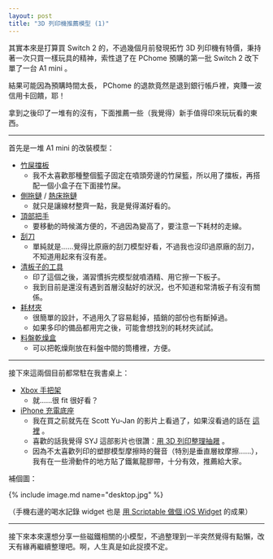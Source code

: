 ```yaml
---
layout: post
title: "3D 列印機推薦模型 (1)"
---
```


其實本來是打算買 Switch 2 的，不過幾個月前發現拓竹 3D 列印機有特價，秉持著一次只買一樣玩具的精神，索性退了在 PChome 預購的第一批 Switch 2 改下單了一台 A1 mini 。

結果可能因為預購時間太長， PChome 的退款竟然是退到銀行帳戶裡，爽賺一波信用卡回饋，耶！

拿到之後印了一堆有的沒有，下面推薦一些（我覺得）新手值得印來玩玩看的東西。

---

首先是一堆 A1 mini 的改裝模型：

- [竹屎擋板](https://makerworld.com/zh/models/123164-poop-deflector-a1-a1-mini)
  - 我不太喜歡那種整個籃子固定在噴頭旁邊的竹屎籃，所以用了擋板，再搭配一個小盒子在下面接竹屎。
- [側拖鏈](https://makerworld.com/zh/models/581347-a1-mini-side-drag-chain-updated) / [熱床拖鏈](https://makerworld.com/zh/models/899755-a1-mini-bed-drag-chain)
  - 就只是讓線材整齊一點，我是覺得滿好看的。
- [頂部把手](https://makerworld.com/zh/models/502359-a1-mini-centered-handle-grip?)
  - 要移動的時候滿方便的，不過因為變高了，要注意一下耗材的走線。
- [刮刀](https://makerworld.com/zh/models/159200-bambu-scraper-v2-wera-inspired)
  - 單純就是……覺得比原廠的刮刀模型好看，不過我也沒印過原廠的刮刀，不知道用起來有沒有差。
- [清板子的工具](https://makerworld.com/zh/models/386963-build-plate-cleaner)
  - 印了這個之後，滿習慣拆完模型就噴酒精、用它擦一下板子。
  - 我到目前是還沒有遇到首層沒黏好的狀況，也不知道和常清板子有沒有關係。
- [耗材夾](https://makerworld.com/zh/models/746258-filament-clip-for-bambu-lab-spools)
  - 很簡單的設計，不過用久了容易鬆掉，插銷的部份也有斷掉過。
  - 如果多印的備品都用完之後，可能會想找別的耗材夾試試。
- [料盤乾燥盒](https://makerworld.com/zh/models/1832120-bambu-spool-quick-release-desiccant-box)
  - 可以把乾燥劑放在料盤中間的筒槽裡，方便。

---

接下來這兩個目前都常駐在我書桌上：

- [Xbox 手把架](https://makerworld.com/zh/models/13620-minimalistic-xbox-controller-stand)
  - 就……很 fit 很好看？
- [iPhone 充電底座](https://makerworld.com/zh/models/615378-iphone-standby-mode-dock-designed-with-overwerk)
  - 我在買之前就先在 Scott Yu-Jan 的影片上看過了，如果沒看過的話在 [這裡](https://www.youtube.com/watch?v=L3nWw8qSYgk) 。
  - 喜歡的話我覺得 SYJ 這部影片也很讚：[用 3D 列印整理抽屜](https://www.youtube.com/watch?v=-s74phtezf4) 。
  - 因為不太喜歡列印的塑膠模型摩擦時的聲音（特別是垂直層紋摩擦……），我有在一些滑動件的地方貼了鐵氟龍膠帶，十分有效，推薦給大家。

補個圖：

{% include image.md name="desktop.jpg" %}

（手機右邊的喝水記錄 widget 也是 [用 Scriptable 做個 iOS Widget](/create-ios-widget-with-scriptable) 的成果）

---

接下來本來還想分享一些磁鐵相關的小模型，不過整理到一半突然覺得有點懶，改天有緣再繼續整理吧。啊，人生真是如此捉摸不定。
